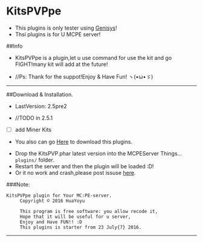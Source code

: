 # KitsPVPpe
* This plugins is only tester using [Genisys](https://github.com/iTXTech/Genisys)!
* Thsi plugins is for U MCPE server!

##Info
* KitsPVPpe is a plugin,let u use command for use the kit and go FIGHT!many kit will add at the future!
- //Ps: Thank for the suppot!Enjoy & Have Fun! ヽ(•ω•ゞ)
<hr>

##Download & Installation.
* LastVersion: 2.5pre2
-  //TODO in 2.5.1
 - [ ] add Miner Kits
* You also can go [Here](https://github.com/Yoyu666/KitsPVP/releases) to download this plugins.
- Drop the KitsPVP.phar latest version into the MCPEServer Things... `plugins/` folder. 
- Restart the server and then the plugin will be loaded :D!
- Or it no work and crash,please post issuse [here](https://github.com/Yoyu666/KitsPVP/issues).

###Note:
```
KitsPVPpe plugin for Your MC:PE-server.
     Copyright © 2016 HuaYoyu

     This program is free software: you allow recode it,
     Hope that it will be useful for u server,
     Enjoy and Have FUN!! :D
     This plugins is starter from 23 July{7} 2016.
```
<hr>
